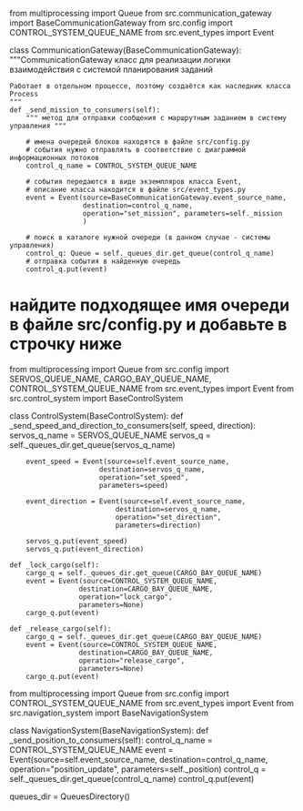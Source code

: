 from multiprocessing import Queue
from src.communication_gateway import BaseCommunicationGateway
from src.config import CONTROL_SYSTEM_QUEUE_NAME
from src.event_types import Event

class CommunicationGateway(BaseCommunicationGateway):
    """CommunicationGateway класс для реализации логики взаимодействия
    с системой планирования заданий

    Работает в отдельном процессе, поэтому создаётся как наследник класса Process
    """
    def _send_mission_to_consumers(self):
        """ метод для отправки сообщения с маршрутным заданием в систему управления """
        
        # имена очередей блоков находятся в файле src/config.py
        # события нужно отправлять в соответствие с диаграммой информационных потоков
        control_q_name = CONTROL_SYSTEM_QUEUE_NAME

        # события передаются в виде экземпляров класса Event, 
        # описание класса находится в файле src/event_types.py
        event = Event(source=BaseCommunicationGateway.event_source_name,
                      destination=control_q_name,
                      operation="set_mission", parameters=self._mission
                      )

        # поиск в каталоге нужной очереди (в данном случае - системы управления)
        control_q: Queue = self._queues_dir.get_queue(control_q_name)
        # отправка события в найденную очередь
        control_q.put(event)
# найдите подходящее имя очереди в файле src/config.py и добавьте в строчку ниже
from multiprocessing import Queue
from src.config import SERVOS_QUEUE_NAME, CARGO_BAY_QUEUE_NAME, CONTROL_SYSTEM_QUEUE_NAME
from src.event_types import Event
from src.control_system import BaseControlSystem

class ControlSystem(BaseControlSystem):
    def _send_speed_and_direction_to_consumers(self, speed, direction):
        servos_q_name = SERVOS_QUEUE_NAME
        servos_q = self._queues_dir.get_queue(servos_q_name)

        event_speed = Event(source=self.event_source_name,
                          destination=servos_q_name,
                          operation="set_speed",
                          parameters=speed)
        
        event_direction = Event(source=self.event_source_name,
                              destination=servos_q_name,
                              operation="set_direction",
                              parameters=direction)

        servos_q.put(event_speed)
        servos_q.put(event_direction)

    def _lock_cargo(self):
        cargo_q = self._queues_dir.get_queue(CARGO_BAY_QUEUE_NAME)
        event = Event(source=CONTROL_SYSTEM_QUEUE_NAME,
                     destination=CARGO_BAY_QUEUE_NAME,
                     operation="lock_cargo",
                     parameters=None)
        cargo_q.put(event)

    def _release_cargo(self):
        cargo_q = self._queues_dir.get_queue(CARGO_BAY_QUEUE_NAME)
        event = Event(source=CONTROL_SYSTEM_QUEUE_NAME,
                     destination=CARGO_BAY_QUEUE_NAME,
                     operation="release_cargo",
                     parameters=None)
        cargo_q.put(event)
from multiprocessing import Queue
from src.config import CONTROL_SYSTEM_QUEUE_NAME
from src.event_types import Event
from src.navigation_system import BaseNavigationSystem

class NavigationSystem(BaseNavigationSystem):
    def _send_position_to_consumers(self):
        control_q_name = CONTROL_SYSTEM_QUEUE_NAME
        event = Event(source=self.event_source_name,
                     destination=control_q_name,
                     operation="position_update",
                     parameters=self._position)
        control_q = self._queues_dir.get_queue(control_q_name)
        control_q.put(event)

queues_dir = QueuesDirectory()
